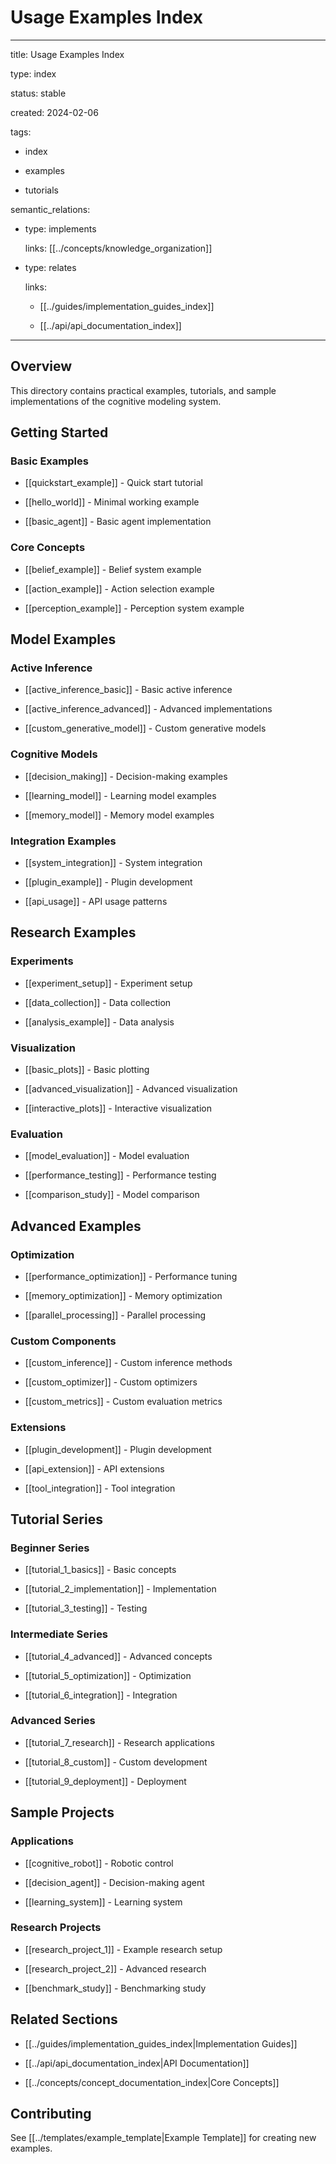 # Usage Examples Index

---

title: Usage Examples Index

type: index

status: stable

created: 2024-02-06

tags:

  - index

  - examples

  - tutorials

semantic_relations:

  - type: implements

    links: [[../concepts/knowledge_organization]]

  - type: relates

    links:

      - [[../guides/implementation_guides_index]]

      - [[../api/api_documentation_index]]

---

## Overview

This directory contains practical examples, tutorials, and sample implementations of the cognitive modeling system.

## Getting Started

### Basic Examples

- [[quickstart_example]] - Quick start tutorial

- [[hello_world]] - Minimal working example

- [[basic_agent]] - Basic agent implementation

### Core Concepts

- [[belief_example]] - Belief system example

- [[action_example]] - Action selection example

- [[perception_example]] - Perception system example

## Model Examples

### Active Inference

- [[active_inference_basic]] - Basic active inference

- [[active_inference_advanced]] - Advanced implementations

- [[custom_generative_model]] - Custom generative models

### Cognitive Models

- [[decision_making]] - Decision-making examples

- [[learning_model]] - Learning model examples

- [[memory_model]] - Memory model examples

### Integration Examples

- [[system_integration]] - System integration

- [[plugin_example]] - Plugin development

- [[api_usage]] - API usage patterns

## Research Examples

### Experiments

- [[experiment_setup]] - Experiment setup

- [[data_collection]] - Data collection

- [[analysis_example]] - Data analysis

### Visualization

- [[basic_plots]] - Basic plotting

- [[advanced_visualization]] - Advanced visualization

- [[interactive_plots]] - Interactive visualization

### Evaluation

- [[model_evaluation]] - Model evaluation

- [[performance_testing]] - Performance testing

- [[comparison_study]] - Model comparison

## Advanced Examples

### Optimization

- [[performance_optimization]] - Performance tuning

- [[memory_optimization]] - Memory optimization

- [[parallel_processing]] - Parallel processing

### Custom Components

- [[custom_inference]] - Custom inference methods

- [[custom_optimizer]] - Custom optimizers

- [[custom_metrics]] - Custom evaluation metrics

### Extensions

- [[plugin_development]] - Plugin development

- [[api_extension]] - API extensions

- [[tool_integration]] - Tool integration

## Tutorial Series

### Beginner Series

- [[tutorial_1_basics]] - Basic concepts

- [[tutorial_2_implementation]] - Implementation

- [[tutorial_3_testing]] - Testing

### Intermediate Series

- [[tutorial_4_advanced]] - Advanced concepts

- [[tutorial_5_optimization]] - Optimization

- [[tutorial_6_integration]] - Integration

### Advanced Series

- [[tutorial_7_research]] - Research applications

- [[tutorial_8_custom]] - Custom development

- [[tutorial_9_deployment]] - Deployment

## Sample Projects

### Applications

- [[cognitive_robot]] - Robotic control

- [[decision_agent]] - Decision-making agent

- [[learning_system]] - Learning system

### Research Projects

- [[research_project_1]] - Example research setup

- [[research_project_2]] - Advanced research

- [[benchmark_study]] - Benchmarking study

## Related Sections

- [[../guides/implementation_guides_index|Implementation Guides]]

- [[../api/api_documentation_index|API Documentation]]

- [[../concepts/concept_documentation_index|Core Concepts]]

## Contributing

See [[../templates/example_template|Example Template]] for creating new examples.

